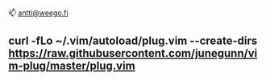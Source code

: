 📫 antti@weego.fi

## curl -fLo ~/.vim/autoload/plug.vim --create-dirs https://raw.githubusercontent.com/junegunn/vim-plug/master/plug.vim
